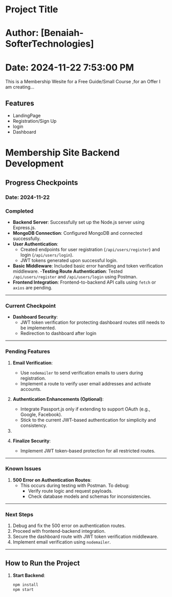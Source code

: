 # Project Title
# Author: [Benaiah-SofterTechnologies]
# Date: 2024-11-22 7:53:00 PM
This is a Membership Wesite for a Free Guide/Small Course ,for an Offer I am creating...

## Features

- LandingPage
- Registration/Sign Up
- login
- Dashboard

# Membership Site Backend Development

## **Progress Checkpoints**
### **Date: 2024-11-22**

### **Completed**
- **Backend Server**: Successfully set up the Node.js server using Express.js.
- **MongoDB Connection**: Configured MongoDB and connected successfully.
- **User Authentication**:
  - Created endpoints for user registration (`/api/users/register`) and login (`/api/users/login`).
  - JWT tokens generated upon successful login.
- **Basic Middleware**: Included basic error handling and token verification middleware.
-**Testing Route Authentication**:
   Tested `/api/users/register` and `/api/users/login` using Postman.
- **Frontend Integration**:
   Frontend-to-backend API calls using `fetch` or `axios` are pending.
   

---

### **Current Checkpoint**

- **Dashboard Security**:
  - JWT token verification for protecting dashboard routes still needs to be implemented.
  - Redirection to dashboard after login

---

### **Pending Features**
1. **Email Verification**:
   - Use `nodemailer` to send verification emails to users during registration.
   - Implement a route to verify user email addresses and activate accounts.

2. **Authentication Enhancements (Optional)**:
   - Integrate Passport.js only if extending to support OAuth (e.g., Google, Facebook).
   - Stick to the current JWT-based authentication for simplicity and consistency.

3. 
4. **Finalize Security**:
   - Implement JWT token-based protection for all restricted routes.

---

### **Known Issues**
1. **500 Error on Authentication Routes**:
   - This occurs during testing with Postman. To debug:
     - Verify route logic and request payloads.
     - Check database models and schemas for inconsistencies.

---

### **Next Steps**
1. Debug and fix the 500 error on authentication routes.
2. Proceed with frontend-backend integration.
3. Secure the dashboard route with JWT token verification middleware.
4. Implement email verification using `nodemailer`.

---

## **How to Run the Project**
1. **Start Backend**:
   ```bash
   npm install
   npm start




<!-- ## Installation

1. Clone the repository:
   ```bash
   git clone https://github.com/your-username/your-repo.git -->
